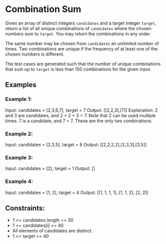 # Combination Sum

Given an array of distinct integers `candidates` and a target integer `target`, return a list of all unique combinations of `candidates` where the chosen numbers sum to `target`. You may return the combinations in any order.

The same number may be chosen from `candidates` an unlimited number of times. Two combinations are unique if the frequency of at least one of the chosen numbers is different.

The test cases are generated such that the number of unique combinations that sum up to `target` is less than 150 combinations for the given input.

## Examples

### Example 1:

Input: candidates = [2,3,6,7], target = 7
Output: [[2,2,3],[7]]
Explanation:
2 and 3 are candidates, and 2 + 2 + 3 = 7. Note that 2 can be used multiple times.
7 is a candidate, and 7 = 7.
These are the only two combinations.

### Example 2:

Input: candidates = [2,3,5], target = 8
Output: [[2,2,2,2],[2,3,3],[3,5]]

### Example 3:

Input: candidates = [2], target = 1
Output: []

### Example 4:

Input: candidates = [1, 2], target = 4
Output: [[1, 1, 1, 1], [1, 1, 2], [2, 2]]

## Constraints:

* 1 <= candidates.length <= 30
* 1 <= candidates[i] <= 40
* All elements of candidates are distinct.
* 1 <= target <= 40